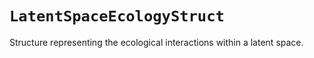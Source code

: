 # `LatentSpaceEcologyStruct`

Structure representing the ecological interactions within a latent space.